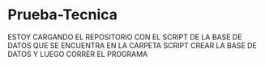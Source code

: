 # Prueba-Tecnica
ESTOY CARGANDO EL REPOSITORIO CON EL SCRIPT DE LA BASE DE DATOS QUE SE ENCUENTRA EN LA CARPETA SCRIPT
CREAR LA BASE DE DATOS Y LUEGO CORRER EL PROGRAMA
